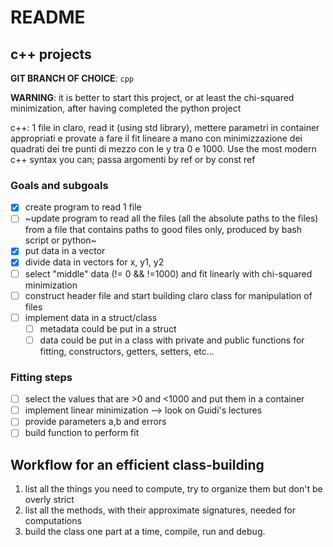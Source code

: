 # README

## c++ projects

**GIT BRANCH OF CHOICE**: `cpp`

**WARNING**: it is better to start this project, or at least the chi-squared minimization, after having completed the python project

c++: 1 file in claro, read it (using std library), mettere parametri in container appropriati e provate a fare il fit lineare a mano con minimizzazione dei quadrati dei tre punti di mezzo con le y tra 0 e 1000. Use the most modern c++ syntax you can; passa argomenti by ref or by const ref

### Goals and subgoals
- [x] create program to read 1 file
- [ ] ~update program to read all the files (all the absolute paths to the
  files) from a file that contains paths to good files only, produced by
  bash script or python~
- [x] put data in a vector
- [x] divide data in vectors for x, y1, y2
- [ ] select "middle" data (!= 0 && !=1000) and fit linearly with chi-squared minimization
- [ ] construct header file and start building claro class for manipulation
  of files
- [ ] implement data in a struct/class
  - [ ] metadata could be put in a struct
  - [ ] data could be put in a class with private and public functions for
    fitting, constructors, getters, setters, etc...

### Fitting steps
- [ ] select the values that are >0 and <1000 and put them in a container
- [ ] implement linear minimization --> look on Guidi's lectures
- [ ] provide parameters a,b and errors
- [ ] build function to perform fit

## Workflow for an efficient class-building
1. list all the things you need to compute, try to organize them but don't be overly strict
2. list all the methods, with their approximate signatures, needed for computations
3. build the class one part at a time, compile, run and debug.
